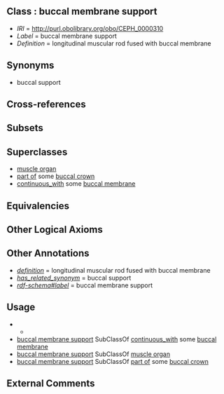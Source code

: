 
## Class : buccal membrane support

 * *IRI* = http://purl.obolibrary.org/obo/CEPH_0000310
 * *Label* = buccal membrane support
 * *Definition* = longitudinal muscular rod fused with buccal membrane

## Synonyms

 * buccal support

## Cross-references


## Subsets


## Superclasses

 * [muscle organ](../../UBERON/30/UBERON_0001630.md)
 * [part of](../../BFO/50/BFO_0000050.md) some [buccal crown](../../CEPH/38/CEPH_0000038.md)
 * [continuous_with](../../ceph#continuous/th/ceph#continuous_with.md) some [buccal membrane](../../CEPH/40/CEPH_0000040.md)

## Equivalencies


## Other Logical Axioms


## Other Annotations

 * *[definition](../../IAO/15/IAO_0000115.md)* = longitudinal muscular rod fused with buccal membrane
 * *[has_related_synonym](../../ym/oboInOwl#hasRelatedSynonym.md)* = buccal support
 * *[rdf-schema#label](../../el/rdf-schema#label.md)* = buccal membrane support

## Usage

 * -
 * [buccal membrane support](../../CEPH/10/CEPH_0000310.md) SubClassOf [continuous_with](../../ceph#continuous/th/ceph#continuous_with.md) some [buccal membrane](../../CEPH/40/CEPH_0000040.md)
 * [buccal membrane support](../../CEPH/10/CEPH_0000310.md) SubClassOf [muscle organ](../../UBERON/30/UBERON_0001630.md)
 * [buccal membrane support](../../CEPH/10/CEPH_0000310.md) SubClassOf [part of](../../BFO/50/BFO_0000050.md) some [buccal crown](../../CEPH/38/CEPH_0000038.md)

## External Comments

